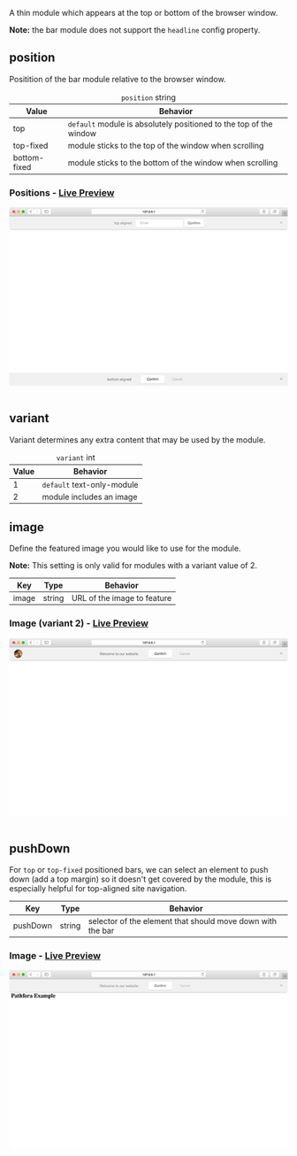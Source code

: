 A thin module which appears at the top or bottom of the browser window.

**Note:** the bar module does not support the `headline` config property.

## position

Positition of the bar module relative to the browser window.

<table>
  <thead>
    <tr>
      <td colspan="2" align="center"><code>position</code> string</td>
    </tr>
    <tr>
      <th>Value</th>
      <th>Behavior</th>
    </tr>
  </thead>
  
  <tr>
    <td>top</td>
    <td><code>default</code> module is absolutely positioned to the top of the window</td>
  </tr>
  <tr>
    <td>top-fixed</td>
    <td>module sticks to the top of the window when scrolling</td>
  </tr>
  <tr>
    <td>bottom-fixed</td>
    <td>module sticks to the bottom of the window when scrolling</td>
  </tr>
</table>

### Positions - [Live Preview](../examples/preview/layouts/bar/positions.html)

![Position Bar Modules](../examples/img/layouts/bar/positions.png)

<pre data-src="../../examples/src/layouts/bar/positions.js"></pre>


## variant

Variant determines any extra content that may be used by the module.

<table>
  <thead>
    <tr>
      <td colspan="2" align="center"><code>variant</code> int</td>
    </tr>
    <tr>
      <th>Value</th>
      <th>Behavior</th>
    </tr>
  </thead>
  
  <tr>
    <td>1</td>
    <td><code>default</code> text-only-module</td>
  </tr>
  <tr>
    <td>2</td>
    <td>module includes an image</td>
  </tr>
</table>

## image

Define the featured image you would like to use for the module.

**Note:** This setting is only valid for modules with a variant value of 2.

<table>
  <thead>
    <tr>
      <th>Key</th>
      <th>Type</th>
      <th>Behavior</th>
    </tr>
  </thead>
  
  <tr>
    <td>image</td>
    <td>string</td>
    <td>URL of the image to feature</td>
  </tr>
</table>

### Image (variant 2) - [Live Preview](../examples/preview/layouts/bar/image.html)

![Image Bar Module](../examples/img/layouts/bar/image.png)

<pre data-src="../../examples/src/layouts/bar/image.js"></pre>


## pushDown

For `top` or `top-fixed` positioned bars, we can select an element to push down (add a top margin) so it doesn't get covered by the module, this is especially helpful for top-aligned site navigation.

<table>
  <thead>
    <tr>
      <th>Key</th>
      <th>Type</th>
      <th>Behavior</th>
    </tr>
  </thead>
  
  <tr>
    <td>pushDown</td>
    <td>string</td>
    <td>selector of the element that should move down with the bar</td>
  </tr>
  <tr>
</table>


### Image - [Live Preview](../examples/preview/layouts/bar/pushdown.html)

![pushDown Bar Module](../examples/img/layouts/bar/pushdown.png)

<pre data-src="../../examples/src/layouts/bar/pushdown.js"></pre>